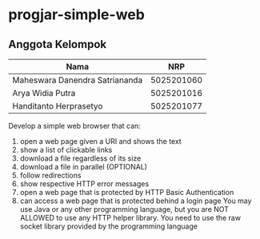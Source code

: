 # progjar-simple-web

## Anggota Kelompok
Nama | NRP
---------- | ----------
Maheswara Danendra Satriananda | 5025201060
Arya Widia Putra | 5025201016
Handitanto Herprasetyo | 5025201077

Develop a simple web browser that can:
  1. open a web page given a URI and shows the text
  2. show a list of clickable links
  3. download a file regardless of its size
  4. download a file in parallel (OPTIONAL)
  5. follow redirections
  6. show respective HTTP error messages
  7. open a web page that is protected by HTTP Basic Authentication
  8. can access a web page that is protected behind a login page
You may use Java or any other programming language, but you are NOT ALLOWED to use any HTTP helper library. You need to use the raw socket library provided by the programming language
